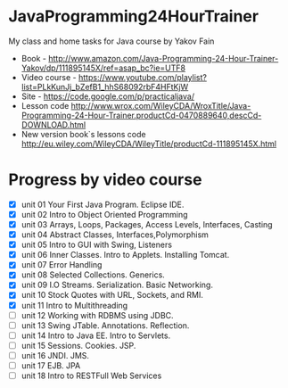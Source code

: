 # JavaProgramming24HourTrainer
My class and home tasks for Java course by Yakov Fain
* Book - http://www.amazon.com/Java-Programming-24-Hour-Trainer-Yakov/dp/111895145X/ref=asap_bc?ie=UTF8
* Video course - https://www.youtube.com/playlist?list=PLkKunJj_bZefB1_hhS68092rbF4HFtKjW
* Site - https://code.google.com/p/practicaljava/
* Lesson code http://www.wrox.com/WileyCDA/WroxTitle/Java-Programming-24-Hour-Trainer.productCd-0470889640,descCd-DOWNLOAD.html
* New version book`s lessons code http://eu.wiley.com/WileyCDA/WileyTitle/productCd-111895145X.html

# Progress by video course
- [x] unit 01 Your First Java Program. Eclipse IDE.
- [x] unit 02  Intro to Object Oriented Programming
- [x] unit 03 Arrays, Loops, Packages, Access Levels, Interfaces, Casting
- [x] unit 04  Abstract Classes, Interfaces,Polymorphism
- [x] unit 05 Intro to GUI with Swing, Listeners
- [x] unit 06 Inner Classes. Intro to Applets. Installing Tomcat.
- [x] unit 07 Error Handling
- [x] unit 08 Selected Collections. Generics.
- [x] unit 09 I.O Streams. Serialization. Basic Networking.
- [x] unit 10 Stock Quotes with URL, Sockets, and RMI.
- [x] unit 11 Intro to Multithreading
- [ ] unit 12 Working with RDBMS using JDBC.
- [ ] unit 13 Swing JTable. Annotations. Reflection.
- [ ] unit 14 Intro to Java EE. Intro to Servlets.
- [ ] unit 15 Sessions. Cookies. JSP.
- [ ] unit 16 JNDI. JMS.
- [ ] unit 17 EJB. JPA
- [ ] unit 18 Intro to RESTFull Web Services
